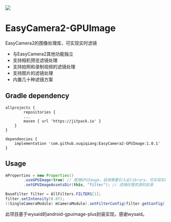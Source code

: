 [![](https://jitpack.io/v/xuqiqiang/EasyCamera2-GPUImage.svg)](https://jitpack.io/#xuqiqiang/EasyCamera2-GPUImage)

# EasyCamera2-GPUImage
EasyCamera2的图像处理库，可实现实时滤镜

- 与EasyCamera2其他功能独立
- 支持相机预览滤镜处理
- 支持拍照和录制视频的滤镜处理
- 支持图片的滤镜处理
- 内置几十种滤镜方案

## Gradle dependency

```
allprojects {
        repositories {
        ...
        maven { url 'https://jitpack.io' }
    }
}

dependencies {
	implementation 'com.github.xuqiqiang:EasyCamera2-GPUImage:1.0.1'
}
```

## Usage


```java
mProperties = new Properties()
        .useGPUImage(true) // 使用GPUImage，启用需要引入此library，可实现实时滤镜。默认不启用。
        .setGPUImageAssetsDir(this, "filter"); // 滤镜纹理资源的目录
```

```java
BaseFilter filter = AllFilters.FILTERS[1];
filter.setIntensity(0.8f);
((SingleCameraModule) mCameraModule).setFilterConfig(filter.getConfig());
```

此项目基于wysaid的android-gpuimage-plus封装实现，感谢wysaid。
